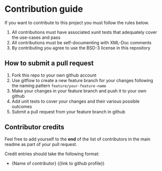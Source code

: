 # Contribution guide

If you want to contribute to this project you must follow the rules below.

1. All contributions must have associated xunit tests that adequately cover the use-cases and pass
2. All contributions must be self-documenting with XML-Doc comments
3. By contributing you agree to use the BSD-3 license in this repository

## How to submit a pull request

1. Fork this repo to your own github account
2. Use gitflow to create a new feature branch for your changes following the naming pattern `feature/your-feature-name`
3. Make your changes in your feature branch and push it to your own github
4. Add unit tests to cover your changes and their various possible outcomes
5. Submit a pull request from your feature branch in github

## Contributor credits

Feel free to add yourself to the **end** of the list of contributors in the main readme as part of your pull request. 

Credit entries should take the following format:

- {Name of contributor} ({link to github profile})